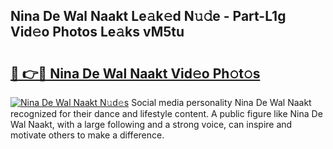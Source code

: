 ## Nina De Wal Naakt Le𝚊k𝚎d N𝚞𝚍e - Part-L1g Vid𝚎o Photos Le𝚊ks vM5tu

# <h2><a href="http://fbatvu.evod.top/?m=Nina+De+Wal+Naakt">🔗 👉🔴 Nina De Wal Naakt Vid𝚎o Ph𝚘t𝚘s</a></h2>

[![Nina De Wal Naakt N𝚞d𝚎s](https://i.imgur.com/8V9OHl7.gif)](http://fbatvu.evod.top/?m=Nina+De+Wal+Naakt)
Social media personality Nina De Wal Naakt recognized for their dance and lifestyle content. A public figure like Nina De Wal Naakt, with a large following and a strong voice, can inspire and motivate others to make a difference. 
